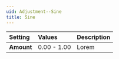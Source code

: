 ```yaml
---
uid: Adjustment--Sine
title: Sine
---
```


| Setting    | Values      | Description |
| :--------- | :---------- | :---------- |
| **Amount** | 0.00 - 1.00 | Lorem |



